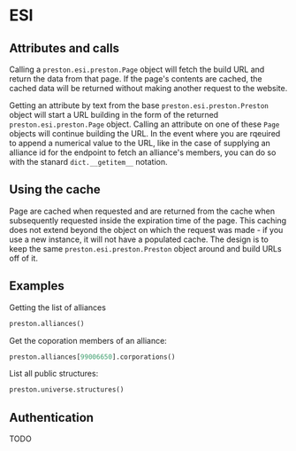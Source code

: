 # ESI

## Attributes and calls

Calling a `preston.esi.preston.Page` object will fetch the build URL and return the data from that page. If the page's contents are cached, the cached data will be returned without making another request to the website.

Getting an attribute by text from the base `preston.esi.preston.Preston` object will start a URL building in the form of the returned `preston.esi.preston.Page` object. Calling an attribute on one of these `Page` objects will continue building the URL. In the event where you are rqeuired to append a numerical value to the URL, like in the case of supplying an alliance id for the endpoint to fetch an alliance's members, you can do so with the stanard `dict.__getitem__` notation.

## Using the cache

Page are cached when requested and are returned from the cache when subsequently requested inside the expiration time of the page. This caching does not extend beyond the object on which the request was made - if you use a new instance, it will not have a populated cache. The design is to keep the same `preston.esi.preston.Preston` object around and build URLs off of it.

## Examples

Getting the list of alliances

```python
preston.alliances()
```

Get the coporation members of an alliance:

```python
preston.alliances[99006650].corporations()
```

List all public structures:

```python
preston.universe.structures()
```

## Authentication

TODO
